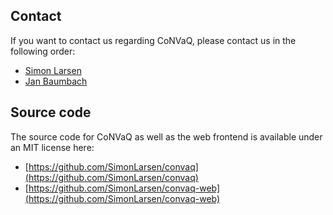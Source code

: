 ## Contact

If you want to contact us regarding CoNVaQ, please contact us in the following order:

<ul>
  <li><a href="mailto:&#115;&#106;&#108;&#097;&#114;&#115;&#101;&#110;&#064;&#105;&#109;&#097;&#100;&#097;&#046;&#115;&#100;&#117;&#046;&#100;&#107;">Simon Larsen</a></li>
  <li><a href="mailto:&#106;&#097;&#110;&#046;&#098;&#097;&#117;&#109;&#098;&#097;&#099;&#104;&#064;&#119;&#122;&#119;&#046;&#116;&#117;&#109;&#046;&#100;&#101;">Jan Baumbach</a></li>
</ul>

## Source code

The source code for CoNVaQ as well as the web frontend is available under an MIT license here:

* [https://github.com/SimonLarsen/convaq](https://github.com/SimonLarsen/convaq)
* [https://github.com/SimonLarsen/convaq-web](https://github.com/SimonLarsen/convaq-web)
